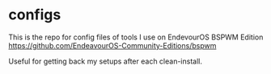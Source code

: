 # configs

This is the repo for config files of tools I use on EndevourOS BSPWM Edition 
https://github.com/EndeavourOS-Community-Editions/bspwm

Useful for getting back my setups after each clean-install.
